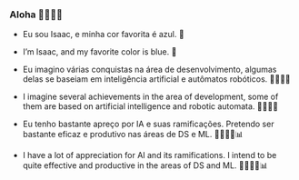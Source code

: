 ### Aloha 🙋🏾‍♂️🙂

- Eu sou Isaac, e minha cor favorita é azul. 💙
- I’m Isaac, and my favorite color is blue.  💙

- Eu imagino várias conquistas na área de desenvolvimento, algumas delas se baseiam em inteligência artificial e autômatos robóticos. 🦾🤖🦿🌐
- I imagine several achievements in the area of development, some of them are based on artificial intelligence and robotic automata.  🦾🤖🦿🌐

- Eu tenho bastante apreço por IA e suas ramificações. Pretendo ser bastante eficaz e produtivo nas áreas de DS e ML. 👨🏾‍💻🧮📊
- I have a lot of appreciation for AI and its ramifications. I intend to be quite effective and productive in the areas of DS and ML. 👨🏾‍💻🧮📊
<!--
**isaacscardoso/isaacscardoso** is a ✨ _special_ ✨ repository because its `README.md` (this file) appears on your GitHub profile.

Here are some ideas to get you started:

- 🔭 I’m currently working on ...
- 🌱 I’m currently learning ...
- 👯 I’m looking to collaborate on ...
- 🤔 I’m looking for help with ...
- 💬 Ask me about ...
- 📫 How to reach me: ...
- 😄 Pronouns: ...
- ⚡ Fun fact: ...
-->
